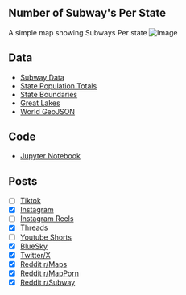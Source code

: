 ## Number of Subway's Per State
A simple map showing Subways Per state
![Image](https://drive.google.com/uc?export=view&id=1k9loEAegriKlthVCcy97GRl5Kz26LyFZ)

## Data
* [Subway Data](https://restaurants.subway.com/united-states)
* [State Population Totals](https://www.census.gov/data/tables/time-series/demo/popest/2020s-state-total.html)
* [State Boundaries](https://www.census.gov/geographies/mapping-files/time-series/geo/carto-boundary-file.html)
* [Great Lakes](https://usicecenter.gov/Products/GreatLakesData)
* [World GeoJSON](https://public.opendatasoft.com/explore/dataset/world-administrative-boundaries/export/?flg=en-us)

## Code
* [Jupyter Notebook](FormatData.ipynb)

## Posts
- [ ] [Tiktok]()
- [x] [Instagram](https://www.instagram.com/p/DGdryAAPauQ/)
- [ ] [Instagram Reels]()
- [x] [Threads](https://www.threads.net/@vinemapper/post/DGdrylgvmsi)
- [ ] [Youtube Shorts]()
- [x] [BlueSky](https://bsky.app/profile/vinemapper.bsky.social/post/3liwugtdewc2u)
- [x] [Twitter/X](https://x.com/VineMapper/status/1894075720118284691)
- [x] [Reddit r/Maps](https://www.reddit.com/r/Maps/comments/1ix7gze/subway_locations_per_state/)
- [x] [Reddit r/MapPorn](https://www.reddit.com/r/MapPorn/comments/1ix7gzl/subway_locations_per_state/)
- [x] [Reddit r/Subway](https://www.reddit.com/r/subway/comments/1ix7kcw/subway_locations_per_state/)
